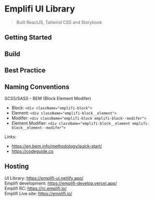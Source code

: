 # Emplifi UI Library
> Built ReactJS, Tailwind CSS and Storybook
## Getting Started

## Build

## Best Practice 

## Naming Conventions

SCSS/SASS - BEM (Block Element Modifer)

- Block: ```<div className="emplifi-block">```
- Element: ```<div className="emplifi-block__element">```
- Modifer: ```<div className="emplifi-block emplifi-block--modifer">```
- Element Modifier: ```<div className="emplifi-block__element emplifi-block__element--modifer">```

Links: 
- https://en.bem.info/methodology/quick-start/
- https://codeguide.co

## Hosting

UI Library: https://emplifi-ui.netlify.app/ \
Emplifi development: https://emplifi-develop.vercel.app/  \
Emplifi RC: https://rc.emplifi.io/ \
Emplifi Live site: https://emplifi.io/
